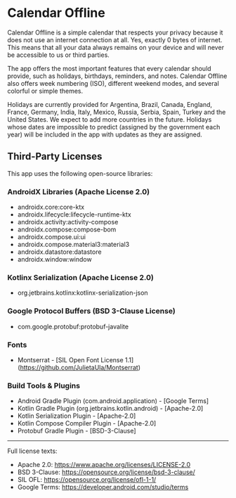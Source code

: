 # Calendar Offline

Calendar Offline is a simple calendar that respects your privacy because it does not use an internet connection at all. Yes, exactly 0 bytes of internet. This means that all your data always remains on your device and will never be accessible to us or third parties.

The app offers the most important features that every calendar should provide, such as holidays, birthdays, reminders, and notes. Calendar Offline also offers week numbering (ISO), different weekend modes, and several colorful or simple themes.

Holidays are currently provided for Argentina, Brazil, Canada, England, France, Germany, India, Italy, Mexico, Russia, Serbia, Spain, Turkey and the United States. We expect to add more countries in the future. Holidays whose dates are impossible to predict (assigned by the government each year) will be included in the app with updates as they are assigned.

## Third-Party Licenses
This app uses the following open-source libraries:

### AndroidX Libraries (Apache License 2.0)
- androidx.core:core-ktx
- androidx.lifecycle:lifecycle-runtime-ktx
- androidx.activity:activity-compose
- androidx.compose:compose-bom
- androidx.compose.ui:ui
- androidx.compose.material3:material3
- androidx.datastore:datastore
- androidx.window:window

### Kotlinx Serialization (Apache License 2.0)
- org.jetbrains.kotlinx:kotlinx-serialization-json

### Google Protocol Buffers (BSD 3-Clause License)
- com.google.protobuf:protobuf-javalite

### Fonts
- Montserrat - [SIL Open Font License 1.1] (https://github.com/JulietaUla/Montserrat)

### Build Tools & Plugins
- Android Gradle Plugin (com.android.application) - [Google Terms]
- Kotlin Gradle Plugin (org.jetbrains.kotlin.android) - [Apache-2.0]
- Kotlin Serialization Plugin - [Apache-2.0]
- Kotlin Compose Compiler Plugin - [Apache-2.0]
- Protobuf Gradle Plugin - [BSD-3-Clause]

---
Full license texts:
- Apache 2.0: https://www.apache.org/licenses/LICENSE-2.0
- BSD 3-Clause: https://opensource.org/license/bsd-3-clause/
- SIL OFL: https://opensource.org/license/ofl-1-1/
- Google Terms: https://developer.android.com/studio/terms
